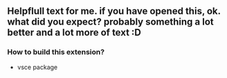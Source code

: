 ## Helpflull text for me. if you have opened this, ok. what did you expect? probably something a lot better and a lot more of text :D
### How to build this extension?
- vsce package


